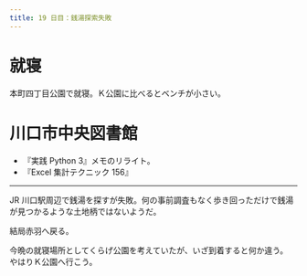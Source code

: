 ```yaml
---
title: 19 日目：銭湯探索失敗
---
```


# 就寝

本町四丁目公園で就寝。Ｋ公園に比べるとベンチが小さい。

# 川口市中央図書館

* 『実践 Python 3』メモのリライト。
* 『Excel 集計テクニック 156』

---

JR 川口駅周辺で銭湯を探すが失敗。何の事前調査もなく歩き回っただけで銭湯が見つかるような土地柄ではないようだ。

結局赤羽へ戻る。

今晩の就寝場所としてくらげ公園を考えていたが、いざ到着すると何か違う。
やはりＫ公園へ行こう。
